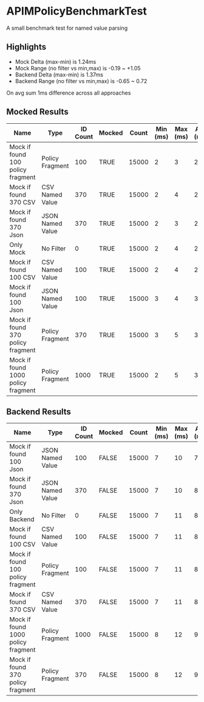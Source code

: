 # APIMPolicyBenchmarkTest
A small benchmark test for named value parsing

## Highlights
- Mock Delta (max-min) is 1.24ms
- Mock Range (no filter vs min,max) is -0.19 ~ +1.05
- Backend Delta (max-min) is 1.37ms
- Backend Range (no filter vs min,max) is -0.65 ~ 0.72

On avg sum 1ms difference across all approaches

## Mocked Results
| Name                                 | Type             | ID Count | Mocked | Count | Min (ms) | Max (ms) | Avg (ms) |
|--------------------------------------|------------------|----------|--------|-------|----------|----------|----------|
| Mock if   found 100 policy fragment  | Policy Fragment  | 100      | TRUE   | 15000 | 2        | 3        | 2.18     |
| Mock if   found 370 CSV              | CSV Named Value  | 370      | TRUE   | 15000 | 2        | 4        | 2.23     |
| Mock if   found 370 Json             | JSON Named Value | 370      | TRUE   | 15000 | 2        | 3        | 2.26     |
| Only   Mock                          | No Filter        | 0        | TRUE   | 15000 | 2        | 4        | 2.37     |
| Mock if   found 100 CSV              | CSV Named Value  | 100      | TRUE   | 15000 | 2        | 4        | 2.83     |
| Mock if   found 100 Json             | JSON Named Value | 100      | TRUE   | 15000 | 3        | 4        | 3.15     |
| Mock if   found 370 policy fragment  | Policy Fragment  | 370      | TRUE   | 15000 | 3        | 5        | 3.22     |
| Mock if   found 1000 policy fragment | Policy Fragment  | 1000     | TRUE   | 15000 | 2        | 5        | 3.42     |

## Backend Results
| Name                                 | Type             | ID Count | Mocked | Count | Min (ms) | Max (ms) | Avg (ms) |
|--------------------------------------|------------------|----------|--------|-------|----------|----------|----------|
| Mock if   found 100 Json             | JSON Named Value | 100      | FALSE  | 15000 | 7        | 10       | 7.95     |
| Mock if   found 370 Json             | JSON Named Value | 370      | FALSE  | 15000 | 7        | 10       | 8.05     |
| Only   Backend                       | No Filter        | 0        | FALSE  | 15000 | 7        | 11       | 8.6      |
| Mock if   found 100 CSV              | CSV Named Value  | 100      | FALSE  | 15000 | 7        | 11       | 8.76     |
| Mock if   found 100 policy fragment  | Policy Fragment  | 100      | FALSE  | 15000 | 7        | 11       | 8.83     |
| Mock if   found 370 CSV              | CSV Named Value  | 370      | FALSE  | 15000 | 7        | 11       | 8.9      |
| Mock if   found 1000 policy fragment | Policy Fragment  | 1000     | FALSE  | 15000 | 8        | 12       | 9.13     |
| Mock   if found 370 policy fragment  | Policy Fragment  | 370      | FALSE  | 15000 | 8        | 12       | 9.32     |